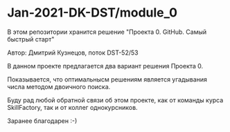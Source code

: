 # Jan-2021-DK-DST/module_0

В этом репозитории хранится решениe "Проекта 0. GitHub. Самый быстрый старт"

Автор: Дмитрий Кузнецов, поток DST-52/53

В данном проекте предлагается два вариант решения Проекта 0.

Показывается, что оптимальнысм решениям является угадывания числа методом двоичного поиска.

Буду рад любой обратной связи об этом проекте, как от команды курса SkillFactory, так и от коллег однокурсников.

Заранее благодарен :-)